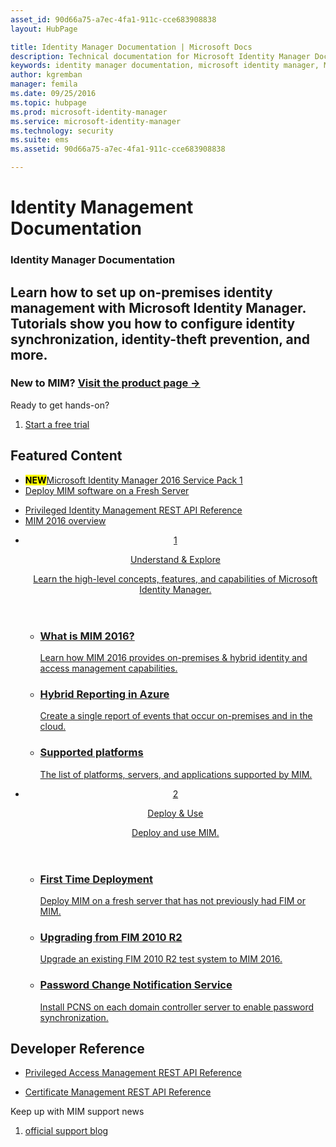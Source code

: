 ```yaml
---
asset_id: 90d66a75-a7ec-4fa1-911c-cce683908838
layout: HubPage

title: Identity Manager Documentation | Microsoft Docs
description: Technical documentation for Microsoft Identity Manager Documentation - on-premises identity & access management
keywords: identity manager documentation, microsoft identity manager, MIM
author: kgremban
manager: femila
ms.date: 09/25/2016
ms.topic: hubpage
ms.prod: microsoft-identity-manager
ms.service: microsoft-identity-manager
ms.technology: security
ms.suite: ems
ms.assetid: 90d66a75-a7ec-4fa1-911c-cce683908838

---
```

# Identity Management Documentation
<article id="main">
    <section id="hero-content">
      <h1>Identity Manager Documentation</h1>
      <h2>Learn how to set up on-premises identity management with Microsoft Identity Manager. Tutorials show you how to configure identity synchronization, identity-theft prevention, and more.</h2>
      <h3>New to MIM? <a href="http://go.microsoft.com/fwlink/?LinkId=816853" target="\_blank">Visit the product page &rarr;</a></h3>     
    </section>
    <aside class="alert section-border">
      <p>Ready to get hands-on?</p>
      <ol class="action-list">
        <li><a href="https://www.microsoft.com/evalcenter/evaluate-microsoft-identity-manager-2016" target="\_blank" class="button-bordered button-translucent">Start a free trial</a></li>
      </ol>
    </aside>
    <section id="featured" class="container">
      <h2 class="section-heading"><span class="icon icon-warning"></span> Featured Content</h2>
      <div class="features row">
        <ul class="column column-half">
          <li><mark><b>NEW</b></mark><a href="/microsoft-identity-manager/understand-explore/microsoft-identity-manager-2016-sp1-release-notes">Microsoft Identity Manager 2016 Service Pack 1</a></li>
          <li><a href="/microsoft-identity-manager/deploy-use/microsoft-identity-manager-deploy">Deploy MIM software on a Fresh Server</a></li>
        </ul>
        <ul class="column column-half">
          <li><a href="/microsoft-identity-manager/reference/privileged-access-management-rest-api-reference">Privileged Identity Management REST API Reference</a></li>
          <li><a href="/microsoft-identity-manager/understand-explore/microsoft-identity-manager-2016">MIM 2016 overview</a></li>
        </ul>
      </div>
    </section>
    <div id="journeys">
      <section class="container">
        <ul class="journeys-list">
          <li class="journey-step">
            <header class="journey-step-header row">
              <a href="/microsoft-identity-manager/understand-explore/microsoft-identity-manager-2016">
                <div class="title column-third">
                  <span class="step-number">1</span>
                  <p>Understand &amp; Explore</p>
                </div>
                <p class="description column-two-thirds">Learn the high-level concepts, features, and capabilities of Microsoft Identity Manager.
                </p>
              </a>
            </header>
            <section class="journey-step-elements content">
              <ul class="row">
                <li class="column-third">
                  <a href="/microsoft-identity-manager/understand-explore/microsoft-identity-manager-2016">
                    <h3>What is MIM 2016?</h3>
                    <p>Learn how MIM 2016 provides on-premises &amp; hybrid identity and access management capabilities.</p>
                  </a>
                </li>
                <li class="column-third">
                  <a href="/microsoft-identity-manager/understand-explore/identity-manager-hybrid-reporting-azure">
                    <h3>Hybrid Reporting in Azure</h3>
                    <p>Create a single report of events that occur on-premises and in the cloud.</p>
                  </a>
                </li>
                <li class="column-third">
                  <a href="/microsoft-identity-manager/plan-design/microsoft-identity-manager-2016-supported-platforms">
                    <h3>Supported platforms</h3>
                    <p>The list of platforms, servers, and applications supported by MIM.</p>
                  </a>
                </li>
              </ul>
            </section>
          </li>
          <li class="journey-step">
            <header class="journey-step-header row">
              <a href="/microsoft-identity-manager/deploy-use/microsoft-identity-manager-deploy">
                <div class="title column-third">
                  <span class="step-number">2</span>
                  <p>Deploy &amp; Use</p>
                </div>
                <p class="description column-two-thirds">Deploy and use MIM.
                </p>
              </a>
            </header>
            <section class="journey-step-elements content">
              <ul class="row">
                <li class="column-third">
                  <a href="/microsoft-identity-manager/deploy-use/microsoft-identity-manager-deploy">
                    <h3>First Time Deployment</h3>
                    <p>Deploy MIM on a fresh server that has not previously had FIM or MIM.</p>
                  </a>
                </li>
                <li class="column-third">
                  <a href="/microsoft-identity-manager/deploy-use/microsoft-identity-manager-2016-upgrade-from-fim-2010-R2">
                    <h3>Upgrading from FIM 2010 R2</h3>
                    <p>Upgrade an existing FIM 2010 R2 test system to MIM 2016.</p>
                  </a>
                </li>
                <li class="column-third">
                  <a href="/microsoft-identity-manager/deploy-use/deploying-mim-password-change-notification-service-on-domain-controller">
                    <h3>Password Change Notification Service</h3>
                    <p>Install PCNS on each domain controller server to enable password synchronization.</p>
                  </a>
                </li>
              </ul>
            </section>
          </li>
        </ul>
      </section>
    </div>
    <div class="section-border">
      <section class="resources container">
        <h2 class="section-heading"><span class="icon icon-options"></span> Developer Reference</h2>
        <div class="resource-list row">
          <ul class="column-half">
            <li><a href="/microsoft-identity-manager/reference/privileged-access-management-rest-api-reference">Privileged Access Management REST API Reference</a></li>
          </ul>
          <ul class="column-half">
            <li><a href="/microsoft-identity-manager/reference/certificate-management-rest-api-reference">Certificate Management REST API Reference</a></li>
          </ul>
        </div>
      </section>
    </div>
    <aside class="alert alert-social">
      <p>Keep up with MIM support news</p>
      <ol class="action-list">
        <li><a href="https://blogs.technet.microsoft.com/iamsupport/" target="\_blank" class="button-bordered button-translucent">official support blog</a></li>
      </ol>
    </aside>
</article>
